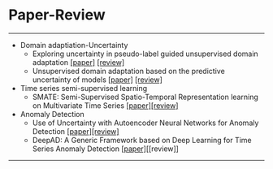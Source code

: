 # Paper-Review
---

- Domain adaptiation-Uncertainty 
    - Exploring uncertainty in pseudo-label guided unsupervised domain adaptation [[paper]](https://www.sciencedirect.com/science/article/pii/S0031320319302997) [[review]](https://github.com/junginkim23/Paper-Review/blob/master/JungminLee/Reviews/%5B2019%5D%20Exploring%20uncertainty%20in%20pseudo-label%20guided%20unsupervised%20domain%20adaptation.pdf)
    - Unsupervised domain adaptation based on the predictive uncertainty of models [[paper]](https://arxiv.org/abs/2211.08866) [[review]](https://github.com/junginkim23/Paper-Review/blob/master/JungminLee/Reviews/%5B2022%5D%20Unsupervised%20domain%20adaptation%20based%20on%20the%20predictive%20uncertainty%20of%20models.pdf)
- Time series semi-supervised learning 
    - SMATE: Semi-Supervised Spatio-Temporal Representation learning on Multivariate Time Series [[paper]](https://ieeexplore.ieee.org/abstract/document/9679137)[[review]](https://github.com/junginkim23/Paper-Review/blob/master/JungminLee/Reviews/%5B2021%5D%20SMATE.pdf)
- Anomaly Detection
    - Use of Uncertainty with Autoencoder Neural Networks for Anomaly Detection [[paper]](https://hal.science/hal-03233919)[[review]](https://github.com/junginkim23/Paper-Review/blob/master/JungminLee/Reviews/%5B2021%5D%20Use%20of%20Uncertainty%20with%20Autoencoder%20Neural%20Networks%20for%20Anomaly%20Detection.pdf)
    - DeepAD: A Generic Framework based on Deep Learning for Time Series Anomaly Detection [[paper]](https://link.springer.com/chapter/10.1007/978-3-319-93034-3_46)[[review]]
---
